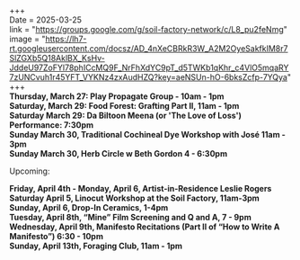 +++    
Date = 2025-03-25    
link = "https://groups.google.com/g/soil-factory-network/c/L8_pu2feNmg"   
image = "https://lh7-rt.googleusercontent.com/docsz/AD_4nXeCBRkR3W_A2M2OyeSakfkIM8r7SlZGXb5Q18AklBX_KsHv-JddeU97ZoFYl78phICcMQ9F_NrFhXdYC9pT_d5TWKb1qKhr_c4VlO5mqaRY7zUNCvuh1r45YFT_VYKNz4zxAudHZQ?key=aeNSUn-hO-6bksZcfp-7YQya"    
+++  
**Thursday, March 27: Play Propagate Group - 10am - 1pm**    
**Saturday, March 29: Food Forest: Grafting Part II, 11am - 1pm**    
**Saturday March 29: Da Biltoon Meena (or 'The Love of Loss') Performance: 7:30pm**       
**Sunday March 30, Traditional Cochineal Dye Workshop with José 11am - 3pm**    
**Sunday March 30, Herb Circle w Beth Gordon 4 - 6:30pm**  

Upcoming:

**Friday, April 4th - Monday, April 6, Artist-in-Residence Leslie Rogers**    
**Saturday April 5, Linocut Workshop at the Soil Factory, 11am-3pm**     
**Sunday, April 6, Drop-In Ceramics, 1-4pm**    
**Tuesday, April 8th, “Mine” Film Screening and Q and A, 7 - 9pm**    
**Wednesday, April 9th, Manifesto Recitations (Part II of “How to Write A Manifesto”) 6:30 - 10pm**    
**Sunday, April 13th, Foraging Club, 11am - 1pm**    
   
    
<!--more--\>  


